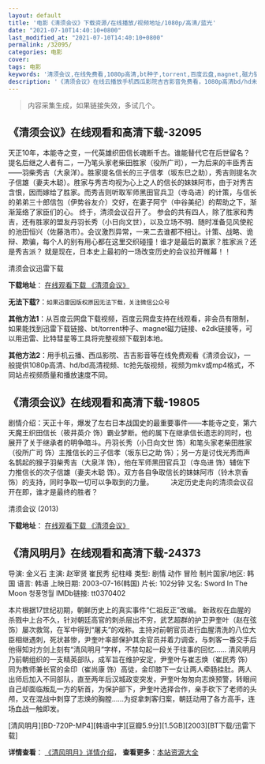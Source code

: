 ```yaml
---
layout: default
title: '电影《清须会议》下载资源/在线播放/视频地址/1080p/高清/蓝光'
date: "2021-07-10T14:40:10+0800"
last_modified_at: "2021-07-10T14:40:10+0800"
permalink: /32095/
categories: 电影
cover:
tags: 电影
keywords: '清须会议,在线免费看,1080p高清,bt种子,torrent,百度云盘,magnet,磁力链,迅雷下载资源'
description: '《清须会议》在线云播放手机西瓜影院吉吉影音免费看，1080p高清bd/hd未删减完整版和tc抢先枪版，mkv/mp4格式，附带bt/torrent种子、magnet/磁力链、百度云盘、网盘资源迅雷下载链接'
---
```


>内容采集生成，如果链接失效，多试几个。


## 《清须会议》在线观看和高清下载-32095

天正10年，本能寺之变，一代英雄织田信长魂断千古。谁能替代它在后世留名？提名后继之人者有二，一乃笔头家老柴田胜家（役所广司），一为后来的丰臣秀吉&mdash;—羽柴秀吉（大泉洋）。胜家提名信长的三子信孝（坂东巳之助），秀吉则提名次子信雄（妻夫木聪）。胜家与秀吉均视为心上之人的信长的妹妹阿市，由于对秀吉含恨，因而嫁给了胜家。而秀吉则听取军师黑田官兵卫（寺岛进）的计策，与信长的弟弟三十郎信包（伊势谷友介）交好，在妻子阿宁（中谷美纪）的帮助之下，渐渐笼络了家臣们的心。 终于，清须会议召开了。 参会的共有四人，除了胜家和秀吉，还有胜家的盟友丹羽长秀（小日向文世），以及立场不明、随时准备见风使舵的池田恒兴（佐藤浩市）。会议激烈异常，一来二去谁都不相让。计策、战略、诡辩、欺骗，每个人的别有用心都在这里交织碰撞！谁才是最后的赢家？胜家派？还是秀吉派？ 就是现在，日本史上最初的一场改变历史的会议拉开帷幕！！


清须会议迅雷下载

**下载地址**： [在线观看下载 《清须会议》](https://www.993dy.com//vod-detail-id-16581.html) 


**无法下载?**：`如果迅雷因版权原因无法下载，关注微信公众号 `

**其他方法1**：从百度云网盘下载视频，百度云网盘支持在线观看，非会员有限制，如果能找到迅雷下载链接、bt/torrent种子、magnet磁力链接、e2dk链接等，可以用迅雷、比特彗星等工具将完整视频下载到本地。

**其他方法2**：用手机云播、西瓜影院、吉吉影音等在线免费观看《清须会议》，一般提供1080p高清、hd/bd高清视频、tc抢先版视频，视频为mkv或mp4格式，不同站点视频质量和播放速度不同。


## 《清须会议》在线观看和高清下载-19805

剧情介绍：天正十年，爆发了左右日本战国史的最重要事件——本能寺之变，第六天魔王织田信长（筱井英介 饰）霸业梦断。他的属下在继承信长遗志的同时，也展开了关于继承者的明争暗斗。丹羽长秀（小日向文世 饰）和笔头家老柴田胜家（役所广司 饰）主推信长的三子信孝（坂东巳之助 饰）；另一方是讨伐光秀而声名鹊起的猴子羽柴秀吉（大泉洋 饰），他在军师黑田官兵卫（寺岛进 饰）辅佐下力推信长的次子信雄（妻夫木聪 饰）。双方各自争取信长的妹妹阿市（铃木京香 饰）的支持，同时争取一切可以争取到的力量。  　　决定历史走向的清须会议召开在即，谁才是最终的胜者？


清须会议 (2013)

**下载地址**： [在线观看下载 《清须会议》](https://www.btbtdy.me/btdy/dy2146.html) 


## 《清风明月》在线观看和高清下载-24373

导演: 金义石 主演: 赵宰贤 崔民秀 纪柱峰 类型: 剧情 动作 冒险 制片国家/地区: 韩国 语言: 韩语 上映日期: 2003-07-16(韩国) 片长: 102分钟 又名: Sword In The Moon 청풍명월 IMDb链接: tt0370402

本片根据17世纪初期，朝鲜历史上的真实事件“仁祖反正”改编。 新政权在血腥的杀戮中上台不久，针对朝廷高官的刺杀层出不穷，武艺超群的护卫尹奎叶（赵在弦 饰）屡次救驾，在军中得到“屠夫”的戏称。主持对前朝官员进行血腥清洗的八位大臣相继遇刺，死状甚惨，尹奎叶率部保护其余官员并着力调查，与刺客一番交手后他得知对方剑上刻有“清风明月”字样，不禁勾起一段关于往事的回忆…… 清风明月乃前朝组织的一支精英部队，成军旨在维护安定，尹奎叶与崔志焕（崔民秀 饰）同为教师兼长官的金印（崔尚康 饰）高徒，金印膝下一女让两人牵肠挂肚。两人出师后加入不同部队，直至两年后汉城政变突发，尹奎叶匆匆向志焕预警，转眼间自己却面临叛乱一方的斩首，为保护部下，尹奎叶选择合作，亲手砍下了老师的头颅，又在混战中刺穿了志焕的胸膛……为捉拿刺客归案，朝廷动用了各方高手，连场血战一触即发。


[清风明月][BD-720P-MP4][韩语中字][豆瓣5.9分][1.5GB][2003][BT下载/迅雷下载]

**详情查看**： [《清风明月》详情介绍](/movie/24373/)， **查看更多**：[本站资源大全](/movie/t/all/)


